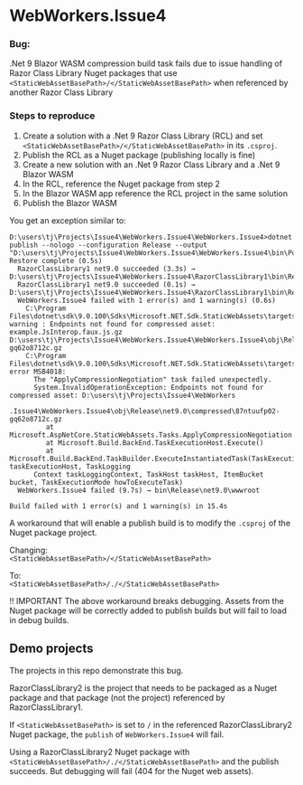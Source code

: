 # WebWorkers.Issue4

### Bug: 
.Net 9 Blazor WASM compression build task fails due to issue handling of Razor Class Library Nuget packages that use `<StaticWebAssetBasePath>/</StaticWebAssetBasePath>` when referenced by another Razor Class Library

### Steps to reproduce
1. Create a solution with a .Net 9 Razor Class Library (RCL) and set `<StaticWebAssetBasePath>/</StaticWebAssetBasePath>` in its `.csproj`.
2. Publish the RCL as a Nuget package (publishing locally is fine)
3. Create a new solution with an .Net 9 Razor Class Library and a .Net 9 Blazor WASM
4. In the RCL, reference the Nuget package from step 2
5. In the Blazor WASM app reference the RCL project in the same solution
6. Publish the Blazor WASM

You get an exception similar to:  
```
D:\users\tj\Projects\Issue4\WebWorkers.Issue4\WebWorkers.Issue4>dotnet publish --nologo --configuration Release --output "D:\users\tj\Projects\Issue4\WebWorkers.Issue4\WebWorkers.Issue4\bin\Publish\"
Restore complete (0.5s)
  RazorClassLibrary1 net9.0 succeeded (3.3s) → D:\users\tj\Projects\Issue4\WebWorkers.Issue4\RazorClassLibrary1\bin\Release\net9.0\RazorClassLibrary1.dll
  RazorClassLibrary1 net9.0 succeeded (0.1s) → D:\users\tj\Projects\Issue4\WebWorkers.Issue4\RazorClassLibrary1\bin\Release\net9.0\RazorClassLibrary1.dll
  WebWorkers.Issue4 failed with 1 error(s) and 1 warning(s) (0.6s)
    C:\Program Files\dotnet\sdk\9.0.100\Sdks\Microsoft.NET.Sdk.StaticWebAssets\targets\Microsoft.NET.Sdk.StaticWebAssets.Compression.targets(323,5): warning : Endpoints not found for compressed asset: example.JsInterop.faux.js.gz D:\users\tj\Projects\Issue4\WebWorkers.Issue4\WebWorkers.Issue4\obj\Release\net9.0\compressed\87ntuufp02-gq62o8712c.gz
    C:\Program Files\dotnet\sdk\9.0.100\Sdks\Microsoft.NET.Sdk.StaticWebAssets\targets\Microsoft.NET.Sdk.StaticWebAssets.Compression.targets(323,5): error MSB4018:
      The "ApplyCompressionNegotiation" task failed unexpectedly.
      System.InvalidOperationException: Endpoints not found for compressed asset: D:\users\tj\Projects\Issue4\WebWorkers
      .Issue4\WebWorkers.Issue4\obj\Release\net9.0\compressed\87ntuufp02-gq62o8712c.gz
         at Microsoft.AspNetCore.StaticWebAssets.Tasks.ApplyCompressionNegotiation.Execute()
         at Microsoft.Build.BackEnd.TaskExecutionHost.Execute()
         at Microsoft.Build.BackEnd.TaskBuilder.ExecuteInstantiatedTask(TaskExecutionHost taskExecutionHost, TaskLogging
      Context taskLoggingContext, TaskHost taskHost, ItemBucket bucket, TaskExecutionMode howToExecuteTask)
  WebWorkers.Issue4 failed (9.7s) → bin\Release\net9.0\wwwroot

Build failed with 1 error(s) and 1 warning(s) in 15.4s
```

A workaround that will enable a publish build is to modify the `.csproj` of the Nuget package project.  

Changing:  
`<StaticWebAssetBasePath>/</StaticWebAssetBasePath>`  

To:  
`<StaticWebAssetBasePath>/./</StaticWebAssetBasePath>`  

!! IMPORTANT
The above workaround breaks debugging. Assets from the Nuget package will be correctly added to publish builds but will fail to load in debug builds.

## Demo projects
The projects in this repo demonstrate this bug. 

RazorClassLibrary2 is the project that needs to be packaged as a Nuget package and that package (not the project) referenced by RazorClassLibrary1. 

If `<StaticWebAssetBasePath>` is set to `/` in the referenced RazorClassLibrary2 Nuget package, the `publish` of `WebWorkers.Issue4` will fail. 

Using a RazorClassLibrary2 Nuget package with  `<StaticWebAssetBasePath>/./</StaticWebAssetBasePath>` and the publish succeeds. But debugging will fail (404 for the Nuget web assets).

